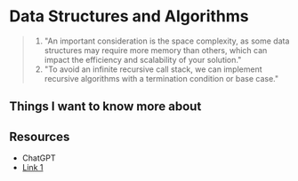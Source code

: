 # Data Structures and Algorithms

> 1. "An important consideration is the space complexity, as some data structures may require more memory than others, which can impact the efficiency and scalability of your solution."
> 2. "To avoid an infinite recursive call stack, we can implement recursive algorithms with a termination condition or base case."

## Things I want to know more about

## Resources

- ChatGPT
- [Link 1](https://towardsdatascience.com/8-common-data-structures-every-programmer-must-know-171acf6a1a42)
